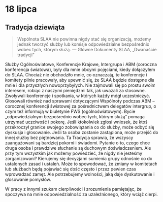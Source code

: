 
# 18 lipca

## Tradycja dziewiąta

> Wspólnota SLAA nie powinna nigdy stać się organizacją, możemy jednak tworzyć służby lub komisje odpowiedzialne bezpośrednio wobec tych, którym służą. — Główne Dokumenty SLAA, „Dwanaście tradycji”

Służby Ogólnoświatowe, Konferencje Krajowe, Intergrupa i ABM (coroczna konferencja światowa), były dla mnie obcymi pojęciami, kiedy dołączyłem do SLAA. Chociaż nie obchodziło mnie, co oznaczają, te konferencje i komitety pilnie pracowały, aby upewnić się, że SLAA będzie dostępne dla mnie i dla przyszłych nowoprzybyłych. Nie zajmowali się po prostu swoim interesem, robiąc z naszymi pieniędzmi tak, jak uważali za stosowne. Zwoływali konferencje i spotkania, w których każdy mógł uczestniczyć. Głosowali również nad sprawami dotyczącymi Wspólnoty podczas ABM – corocznej konferencji światowej za pośrednictwem delegatów intergrup, o czym też informują w biuletynie FWS (ogólnoświatowym). Bycie „odpowiedzialnym bezpośrednio wobec tych, którym służą” pomaga utrzymać uczciwość i pokorę. Jeśli ktokolwiek zgłosi wniosek, że ktoś przekroczył granice swojego zobowiązania co do służby, może odbyć się dyskusja i głosowanie. Jeśli ta osoba zostanie zastąpiona, może przejść do innej służby bez piętnowania. Ta Tradycja sprawia, że wszyscy zaangażowani są bardziej pokorni i świadomi. Pytanie o to, czego chce druga osoba i prawdziwe słuchanie są duchowym doświadczeniem. Ale przy tym wszystkim jak możemy powiedzieć, że nigdy nie jesteśmy zorganizowani? Kierujemy się decyzjami sumienia grupy odnośnie co do ustalonych zasad i ustaleń. Może to spowodować, że zmiany w komitetach lub służbach będą pojawiać się dość często i przez pewien czas wprowadzać zamęt. Ale potrzebujemy wolności, jaką daje dyskutowanie i głosowanie pomysłów.

W pracy z innymi szukam cierpliwości i zrozumienia pamiętając, że spoczywa na mnie odpowiedzialność za uzależnionego, który wciąż cierpi.
